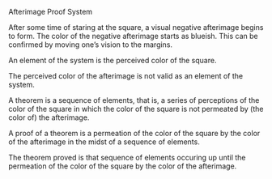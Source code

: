 
 
Afterimage Proof System

After some time of staring at the square, a visual negative afterimage begins to form. The color of the negative afterimage starts as blueish. This can be confirmed by moving one’s vision to the margins.  

An element of the system is the perceived color of the square. 

The perceived color of the afterimage is not valid as an element of the system. 

A theorem is a sequence of elements, that is, a series of perceptions of the color of the square in which the color of the square is not permeated by (the color of) the afterimage. 

A proof of a theorem is a permeation of the color of the square by the color of the afterimage in the midst of a sequence of elements.

The theorem proved is that sequence of elements occuring up until the permeation of the color of the square by the color of the afterimage.




